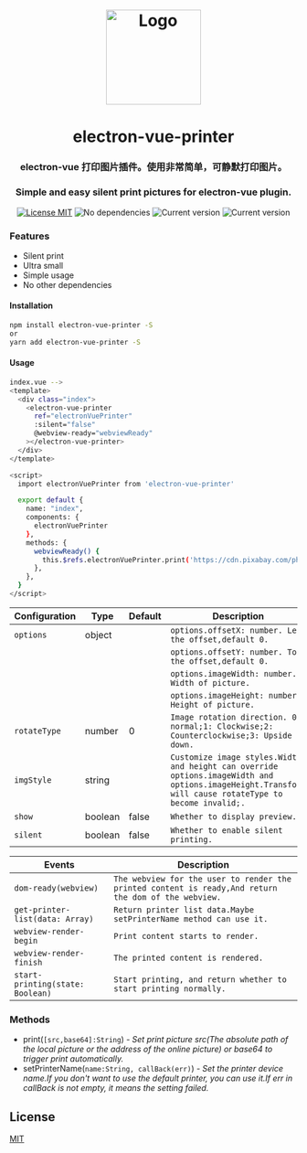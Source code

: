 <h1 align="center">
   <img alt="Logo" width="166" src="https://cdn.pixabay.com/photo/2017/06/10/07/29/printer-2389244_960_720.png"/>
</h1>
<h1 align="center">
   electron-vue-printer
</h1>

<h3 align="center">
    electron-vue 打印图片插件。使用非常简单，可静默打印图片。
</h3>
<h3 align="center">
 	Simple and easy silent print pictures for electron-vue plugin.
</h3>

 <p align="center">
     <a href="https://choosealicense.com/licenses/mit/"><img
         alt="License MIT"
         src="https://img.shields.io/badge/licence-MIT-blue.svg?style=flat-square"></a>
     <img alt="No dependencies"
         src="https://img.shields.io/badge/dependencies-none-3387e0.svg?style=flat-square">
     <img alt="Current version"
             src="https://img.shields.io/badge/build-passing-brightgreen">
     <img alt="Current version"
             src="https://img.shields.io/badge/version-1.0.0-brightgreen">
 </p>

### Features
* Silent print
* Ultra small
* Simple usage
* No other dependencies

#### Installation

``` bash
npm install electron-vue-printer -S
or
yarn add electron-vue-printer -S
```
#### Usage

``` bash
index.vue -->
<template>
  <div class="index">
    <electron-vue-printer
      ref="electronVuePrinter"
      :silent="false"
      @webview-ready="webviewReady"
    ></electron-vue-printer>
  </div>
</template>

<script>
  import electronVuePrinter from 'electron-vue-printer'

  export default {
    name: "index",
    components: {
      electronVuePrinter
    },
    methods: {
      webviewReady() {
        this.$refs.electronVuePrinter.print('https://cdn.pixabay.com/photo/2017/06/10/07/29/printer-2389244_960_720.png');
      },
    },
  }
</script>
```
| Configuration | Type  |Default| Description
| ------------- | ----- | ----- | ----------- |
| `options`    | object |       | `options.offsetX: number. Left the offset,default 0.` |
|              |        |       | `options.offsetY: number. Top the offset,default 0.` |
|              |        |       | `options.imageWidth: number. Width of picture.` |
|              |        |       | `options.imageHeight: number. Height of picture.` |
| `rotateType` | number |   0   | `Image rotation direction. 0: normal;1: Clockwise;2: Counterclockwise;3: Upside down.` |
| `imgStyle`   | string |       | `Customize image styles.Width and height can override options.imageWidth and options.imageHeight.Transform will cause rotateType to become invalid;.` |
| `show`       | boolean| false | `Whether to display preview..` |
| `silent`     | boolean| false | `Whether to enable silent printing.` |


| Events            | Description
| -------------- | ----------- |
| `dom-ready(webview)`  | `The webview for the user to render the printed content is ready,And return the dom of the webview.` |
| `get-printer-list(data: Array)`  | `Return printer list data.Maybe setPrinterName method can use it.` |
| `webview-render-begin`  | `Print content starts to render.` |
| `webview-render-finish`  | `The printed content is rendered.` |
| `start-printing(state: Boolean)`  | `Start printing, and return whether to start printing normally.` |

### Methods
* print(`[src,base64]:String`) _- Set print picture src(The absolute path of the local picture or the address of the online picture) or base64 to trigger print automatically._
* setPrinterName(`name:String, callBack(err)`) _- Set the printer device name.If you don't want to use the default printer, you can use it.If err in callBack is not empty, it means the setting failed._

## License

[MIT](LICENSE)
